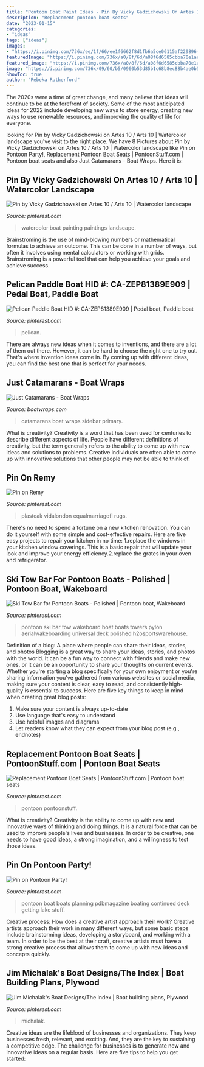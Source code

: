```yaml
---
title: "Pontoon Boat Paint Ideas - Pin By Vicky Gadzichowski On Artes 10 / Arts 10"
description: "Replacement pontoon boat seats"
date: "2023-01-15"
categories:
- "ideas"
tags: ["ideas"]
images:
- "https://i.pinimg.com/736x/ee/1f/66/ee1f6662f8d1fb6a5ce06115af229896--pedal-boat-garden-ideas.jpg"
featuredImage: "https://i.pinimg.com/736x/a0/8f/6d/a08f6d6585cbba70e1ae69a3a488d215.jpg"
featured_image: "https://i.pinimg.com/736x/a0/8f/6d/a08f6d6585cbba70e1ae69a3a488d215.jpg"
image: "https://i.pinimg.com/736x/09/60/b5/0960b53d85b1c68b8ec88b4ae0b53226.jpg"
ShowToc: true
author: "Rebeka Rutherford"
---
```



The 2020s were a time of great change, and many believe that ideas will continue to be at the forefront of society. Some of the most anticipated ideas for 2022 include developing new ways to store energy, creating new ways to use renewable resources, and improving the quality of life for everyone.

	

		
looking for Pin by Vicky Gadzichowski on Artes 10 / Arts 10 | Watercolor landscape you've visit to the right place. We have 8 Pictures about Pin by Vicky Gadzichowski on Artes 10 / Arts 10 | Watercolor landscape like Pin on Pontoon Party!, Replacement Pontoon Boat Seats | PontoonStuff.com | Pontoon boat seats and also Just Catamarans - Boat Wraps. Here it is:
		
    
## Pin By Vicky Gadzichowski On Artes 10 / Arts 10 | Watercolor Landscape

<img loading=lazy src="https://i.pinimg.com/736x/56/e9/08/56e9087a9e885e5491de130c78631a37.jpg" onerror="this.onerror=null;this.src='https://tse2.mm.bing.net/th?id=OIP.aGQxy6QGMV3lxgX6jar5-AHaRT&amp;pid=15.1';" alt="Pin by Vicky Gadzichowski on Artes 10 / Arts 10 | Watercolor landscape">

_Source: pinterest.com_

>watercolor boat painting paintings landscape. 

	

Brainstroming is the use of mind-blowing numbers or mathematical formulas to achieve an outcome. This can be done in a number of ways, but often it involves using mental calculators or working with grids. Brainstroming is a powerful tool that can help you achieve your goals and achieve success.

    
## Pelican Paddle Boat HID #: CA-ZEP81389E909 | Pedal Boat, Paddle Boat

<img loading=lazy src="https://i.pinimg.com/736x/ee/1f/66/ee1f6662f8d1fb6a5ce06115af229896--pedal-boat-garden-ideas.jpg" onerror="this.onerror=null;this.src='https://tse3.mm.bing.net/th?id=OIP.xQzh7m02Wj1bZjAD_A04DgHaGM&amp;pid=15.1';" alt="Pelican Paddle Boat HID #: CA-ZEP81389E909 | Pedal boat, Paddle boat">

_Source: pinterest.com_

>pelican. 

	

There are always new ideas when it comes to inventions, and there are a lot of them out there. However, it can be hard to choose the right one to try out. That's where invention ideas come in. By coming up with different ideas, you can find the best one that is perfect for your needs.

    
## Just Catamarans - Boat Wraps

<img loading=lazy src="https://boatwraps.com/wp-content/uploads/2020/03/20190227_112942_HDR-scaled.jpg" onerror="this.onerror=null;this.src='https://tse1.mm.bing.net/th?id=OIP.cwJ0A_gyXrOmK4H_Am_uOQHaEK&amp;pid=15.1';" alt="Just Catamarans - Boat Wraps">

_Source: boatwraps.com_

>catamarans boat wraps sidebar primary. 

	

What is creativity?
Creativity is a word that has been used for centuries to describe different aspects of life. People have different definitions of creativity, but the term generally refers to the ability to come up with new ideas and solutions to problems. Creative individuals are often able to come up with innovative solutions that other people may not be able to think of.

    
## Pin On Remy

<img loading=lazy src="https://i.pinimg.com/736x/5d/82/f4/5d82f4a3770b129af676bffbd30d9ed1.jpg" onerror="this.onerror=null;this.src='https://tse1.mm.bing.net/th?id=OIP.CuTeTLpgyPKGaQIG9jEx7wHaFj&amp;pid=15.1';" alt="Pin on Remy">

_Source: pinterest.com_

>plasteak vidalondon equalmarriagefl rugs. 

	

There's no need to spend a fortune on a new kitchen renovation. You can do it yourself with some simple and cost-effective repairs. Here are five easy projects to repair your kitchen in no time: 1.replace the windows in your kitchen window coverings. This is a basic repair that will update your look and improve your energy efficiency.2.replace the grates in your oven and refrigerator.

    
## Ski Tow Bar For Pontoon Boats - Polished | Pontoon Boat, Wakeboard

<img loading=lazy src="https://i.pinimg.com/736x/a0/8f/6d/a08f6d6585cbba70e1ae69a3a488d215.jpg" onerror="this.onerror=null;this.src='https://tse3.mm.bing.net/th?id=OIP.mzTPWgSkR5WAH43NvWn2SAHaE7&amp;pid=15.1';" alt="Ski Tow Bar for Pontoon Boats - Polished | Pontoon boat, Wakeboard">

_Source: pinterest.com_

>pontoon ski bar tow wakeboard boat boats towers pylon aerialwakeboarding universal deck polished h2osportswarehouse. 

	

Definition of a blog: A place where people can share their ideas, stories, and photos
Blogging is a great way to share your ideas, stories, and photos with the world. It can be a fun way to connect with friends and make new ones, or it can be an opportunity to share your thoughts on current events. Whether you're starting a blog specifically for your own enjoyment or you're sharing information you've gathered from various websites or social media, making sure your content is clear, easy to read, and consistently high-quality is essential to success. Here are five key things to keep in mind when creating great blog posts: 
1. Make sure your content is always up-to-date 
2. Use language that's easy to understand 
3. Use helpful images and diagrams 
4. Let readers know what they can expect from your blog post (e.g., endnotes) 

    
## Replacement Pontoon Boat Seats | PontoonStuff.com | Pontoon Boat Seats

<img loading=lazy src="https://i.pinimg.com/736x/09/60/b5/0960b53d85b1c68b8ec88b4ae0b53226.jpg" onerror="this.onerror=null;this.src='https://tse2.mm.bing.net/th?id=OIP.ULAcX6l2Qw031GghbZzPzQHaFj&amp;pid=15.1';" alt="Replacement Pontoon Boat Seats | PontoonStuff.com | Pontoon boat seats">

_Source: pinterest.com_

>pontoon pontoonstuff. 

	

What is creativity?
Creativity is the ability to come up with new and innovative ways of thinking and doing things. It is a natural force that can be used to improve people's lives and businesses. In order to be creative, one needs to have good ideas, a strong imagination, and a willingness to test those ideas.

    
## Pin On Pontoon Party!

<img loading=lazy src="https://i.pinimg.com/736x/41/e0/f1/41e0f16fe94f451dd5e311143719435d--pontoon-party-pontoon-boating.jpg" onerror="this.onerror=null;this.src='https://tse1.mm.bing.net/th?id=OIP.LCkfZhOuom9ebAv4C3A8_AHaE6&amp;pid=15.1';" alt="Pin on Pontoon Party!">

_Source: pinterest.com_

>pontoon boat boats planning pdbmagazine boating continued deck getting lake stuff. 

	

Creative process: How does a creative artist approach their work?
Creative artists approach their work in many different ways, but some basic steps include brainstorming ideas, developing a storyboard, and working with a team. In order to be the best at their craft, creative artists must have a strong creative process that allows them to come up with new ideas and concepts quickly.

    
## Jim Michalak&#039;s Boat Designs/The Index | Boat Building Plans, Plywood

<img loading=lazy src="https://i.pinimg.com/736x/f6/c1/9f/f6c19f2255826fce0e1cd4a23636f468.jpg" onerror="this.onerror=null;this.src='https://tse3.mm.bing.net/th?id=OIP.1NUDlELDr3Hua_C4TvDD0gHaEK&amp;pid=15.1';" alt="Jim Michalak&#039;s Boat Designs/The Index | Boat building plans, Plywood">

_Source: pinterest.com_

>michalak. 

	

Creative ideas are the lifeblood of businesses and organizations. They keep businesses fresh, relevant, and exciting. And, they are the key to sustaining a competitive edge. The challenge for businesses is to generate new and innovative ideas on a regular basis. Here are five tips to help you get started:


